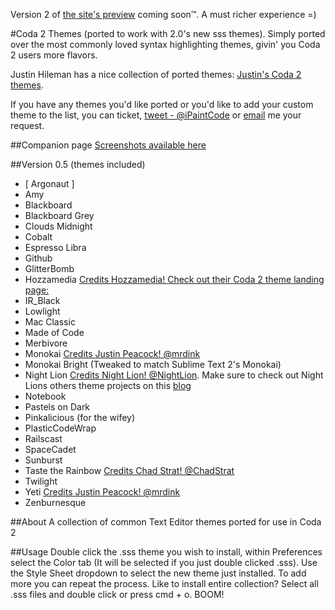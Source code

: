 Version 2 of [the site's preview](http://ipaintcode.com/coda-2-themes/) coming soon™. A must richer experience =)

#Coda 2 Themes (ported to work with 2.0's new sss themes).
Simply ported over the most commonly loved syntax highlighting themes, givin' you Coda 2 users more flavors. 
 
Justin Hileman has a nice collection of ported themes: [Justin's Coda 2 themes](http://justinhileman.info/coda-colors/).

If you have any themes you'd like ported or you'd like to add your custom theme to the list, you can ticket, [tweet - @iPaintCode](http://twitter.com/iPaintCode/) or [email](learst@me.com) me your request.

##Companion page
[Screenshots available here](http://ipaintcode.com/coda-2-themes/)

##Version 0.5 
(themes included)
* [ Argonaut ]
* Amy
* Blackboard
* Blackboard Grey
* Clouds Midnight
* Cobalt
* Espresso Libra
* Github
* GlitterBomb
* Hozzamedia [Credits Hozzamedia! Check out their Coda 2 theme landing page:](http://blog.hozzamedia.com/website-design/coda-2-by-panic/)
* IR_Black
* Lowlight
* Mac Classic
* Made of Code
* Merbivore
* Monokai [Credits Justin Peacock! @mrdink](https://twitter.com/#!/mrdink)
* Monokai Bright (Tweaked to match Sublime Text 2's Monokai)
* Night Lion [Credits Night Lion! @NightLion](https://twitter.com/#!NightLion). Make sure to check out Night Lions others theme projects on this [blog](http://www.nightlion.net/themes/)
* Notebook
* Pastels on Dark
* Pinkalicious (for the wifey)
* PlasticCodeWrap
* Railscast
* SpaceCadet
* Sunburst
* Taste the Rainbow [Credits Chad Strat! @ChadStrat](https://twitter.com/#!/ChadStrat)
* Twilight
* Yeti [Credits Justin Peacock! @mrdink](https://twitter.com/#!/mrdink)
*  Zenburnesque

##About
A collection of common Text Editor themes ported for use in Coda 2

##Usage
Double click the .sss theme you wish to install, within Preferences select the Color tab (It will be selected if you just double clicked .sss). Use the Style Sheet dropdown to select the new theme just installed. To add more you can repeat the process. Like to install entire collection? Select all .sss files and double click or press cmd + o. BOOM!
